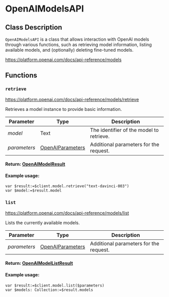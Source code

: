 # OpenAIModelsAPI

## Class Description

`OpenAIModelsAPI` is a class that allows interaction with OpenAI models through various functions, such as retrieving model information, listing available models, and (optionally) deleting fine-tuned models.

https://platform.openai.com/docs/api-reference/models

## Functions

### `retrieve`

https://platform.openai.com/docs/api-reference/models/retrieve

Retrieves a model instance to provide basic information.

| Parameter     | Type                      | Description                                   |
|---------------|---------------------------|-----------------------------------------------|
| *model*       | Text                      | The identifier of the model to retrieve.      |
| *parameters*  | [OpenAIParameters](OpenAIParameters.md) | Additional parameters for the request.       |

#### Return: [OpenAIModelResult](OpenAIModelResult.md)

#### Example usage:

```4d
var $result:=$client.model.retrieve("text-davinci-003")
var $model:=$result.model
```

### `list`

https://platform.openai.com/docs/api-reference/models/list

Lists the currently available models.

| Parameter     | Type                      | Description                                   |
|---------------|---------------------------|-----------------------------------------------|
| *parameters*  | [OpenAIParameters](OpenAIParameters.md) | Additional parameters for the request.       |

#### Return: [OpenAIModelListResult](OpenAIModelListResult.md)

#### Example usage:

```4d
var $result:=$client.model.list($parameters)
var $models: Collection:=$result.models
```